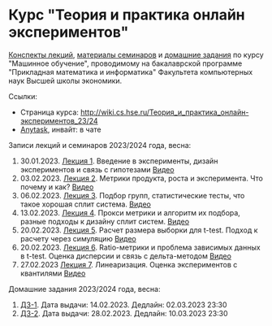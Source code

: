 # Курс "Теория и практика онлайн экспериментов"

[Конспекты лекций](2024-spring/lectures), [материалы семинаров](2024-spring/seminars) и [домашние задания](2024-spring/hw) по курсу "Машинное обучение", проводимому на бакалаврской программе "Прикладная математика и информатика" Факультета компьютерных наук Высшей школы экономики.

Ссылки: 
* Страница курса: http://wiki.cs.hse.ru/Теория_и_практика_онлайн-экспериментов_23/24
* [Anytask](https://anytask.org/course/1089), инвайт: в чате

Записи лекций и семинаров 2023/2024 года, весна:
1. 30.01.2023. [Лекция 1](https://github.com/nbagiyan/online-exp-course/blob/main/2024-spring/lectures/1.pdf). Введение в эксперименты, дизайн экспериментов и связь с гипотезами [Видео](https://youtu.be/bT7u4iO7PfM?si=2GEOwxZ6kdAD4nq8)
2. 03.02.2023. [Лекция 2](https://github.com/nbagiyan/online-exp-course/blob/main/2024-spring/lectures/2.pdf). Метрики продукта, роста и эксперимента. Что почему и как? [Видео](https://youtu.be/CVXWVhMhVm8?si=vpoKdNZzPQ89KZBc)
3. 06.02.2023. [Лекция 3](https://github.com/nbagiyan/online-exp-course/blob/main/2024-spring/lectures/3.pdf). Подбор групп, статистические тесты, что такое хорошая сплит система. [Видео](https://youtu.be/IEme2Qvgtlk?si=uD10oDBa5KBLdgrq)
4. 13.02.2023. [Лекция 4](https://github.com/nbagiyan/online-exp-course/blob/main/2024-spring/lectures/4.pdf). Прокси метрики и алгоритм их подбора, разные подходы к дизайну сплит систем. [Видео](https://youtu.be/lEBTGB9p9cc?si=AOOkyyiEOkNe6AaC)
5. 20.02.2023. [Лекция 5](https://github.com/nbagiyan/online-exp-course/blob/main/2024-spring/lectures/5.pdf). Расчет размера выборки для t-test. Подход к расчету через симуляцию [Видео](https://youtu.be/6-KOCGV8hcs?si=xCLf1vxAV1KhaxnO)
6. 20.02.2023. [Лекция 6](https://github.com/nbagiyan/online-exp-course/blob/main/2024-spring/lectures/6.pdf). Ratio-метрики и проблема зависимых данных в t-test. Оценка дисперсии и связь с дельта-методом [Видео](https://youtu.be/SQVitk3hMdM?si=y2flmjm98L8HWsAu)
7. 27.02.2023 [Лекция 7](https://github.com/nbagiyan/online-exp-course/blob/main/2024-spring/lectures/7.pdf). Линеаризация. Оценка экспериментов с квантилями [Видео](https://youtu.be/qTS5HMWYiY4?si=XRr2tL26Go6RaIXe)


Домашние задания 2023/2024 года, весна:
1. [ДЗ-1](https://github.com/nbagiyan/online-exp-course/blob/main/2024-spring/hw/hw-1/hw1.ipynb). Дата выдачи: 14.02.2023. Дедлайн: 02.03.2023 23:30
2. [ДЗ-2](https://github.com/nbagiyan/online-exp-course/blob/main/2024-spring/hw/hw-2/hw2.ipynb). Дата выдачи: 28.02.2023. Дедлайн: 10.03.2023 23:30
